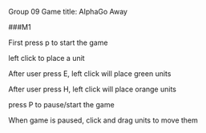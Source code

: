 Group 09
Game title: AIphaGo Away

###M1 

First press p to start the game

left click to place a unit

After user press E, left click will place green units

After user press H, left click will place orange units

press P to pause/start the game

When game is paused, click and drag units to move them